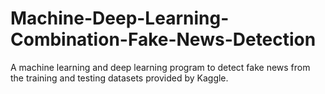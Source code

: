 # Machine-Deep-Learning-Combination-Fake-News-Detection
A machine learning and deep learning program to detect fake news from the training and testing datasets provided by Kaggle.
